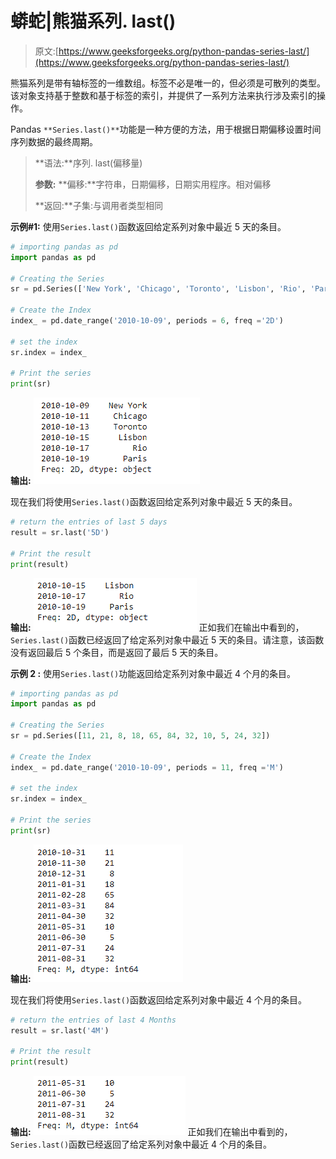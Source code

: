 # 蟒蛇|熊猫系列. last()

> 原文:[https://www.geeksforgeeks.org/python-pandas-series-last/](https://www.geeksforgeeks.org/python-pandas-series-last/)

熊猫系列是带有轴标签的一维数组。标签不必是唯一的，但必须是可散列的类型。该对象支持基于整数和基于标签的索引，并提供了一系列方法来执行涉及索引的操作。

Pandas `**Series.last()**`功能是一种方便的方法，用于根据日期偏移设置时间序列数据的最终周期。

> **语法:**序列. last(偏移量)
> 
> **参数:**
> **偏移:**字符串，日期偏移，日期实用程序。相对偏移
> 
> **返回:**子集:与调用者类型相同

**示例#1:** 使用`Series.last()`函数返回给定系列对象中最近 5 天的条目。

```py
# importing pandas as pd
import pandas as pd

# Creating the Series
sr = pd.Series(['New York', 'Chicago', 'Toronto', 'Lisbon', 'Rio', 'Paris'])

# Create the Index
index_ = pd.date_range('2010-10-09', periods = 6, freq ='2D')

# set the index
sr.index = index_

# Print the series
print(sr)
```

**输出:**
![](img/5a21306bde93bf2b74eb868cf4bfac07.png)

现在我们将使用`Series.last()`函数返回给定系列对象中最近 5 天的条目。

```py
# return the entries of last 5 days
result = sr.last('5D')

# Print the result
print(result)
```

**输出:**
![](img/5c7e7f5afe9953e177b9a61edcdf3c93.png)
正如我们在输出中看到的，`Series.last()`函数已经返回了给定系列对象中最近 5 天的条目。请注意，该函数没有返回最后 5 个条目，而是返回了最后 5 天的条目。

**示例 2 :** 使用`Series.last()`功能返回给定系列对象中最近 4 个月的条目。

```py
# importing pandas as pd
import pandas as pd

# Creating the Series
sr = pd.Series([11, 21, 8, 18, 65, 84, 32, 10, 5, 24, 32])

# Create the Index
index_ = pd.date_range('2010-10-09', periods = 11, freq ='M')

# set the index
sr.index = index_

# Print the series
print(sr)
```

**输出:**
![](img/c7e77b95bd07705d670708170aedc1ca.png)

现在我们将使用`Series.last()`函数返回给定系列对象中最近 4 个月的条目。

```py
# return the entries of last 4 Months
result = sr.last('4M')

# Print the result
print(result)
```

**输出:**
![](img/74481ea2022fd0c73fc3a6266e861b65.png)
正如我们在输出中看到的，`Series.last()`函数已经返回了给定系列对象中最近 4 个月的条目。